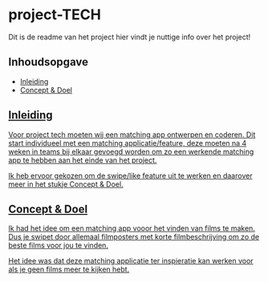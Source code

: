 # project-TECH
Dit is de readme van het project hier vindt je nuttige info over het project!

## Inhoudsopgave
<ul>
    <li><a href="#inleiding">Inleiding</li>
    <li><a href="#idee">Concept & Doel</li>
</ul>

<h2 id="inleiding">Inleiding</h2>
Voor project tech moeten wij een matching app ontwerpen en coderen. Dit start individueel met een matching applicatie/feature, deze moeten na 4 weken in teams bij elkaar gevoegd worden om zo een werkende matching app te hebben aan het einde van het project.

Ik heb ervoor gekozen om de swipe/like feature uit te werken en daarover meer in het stukje Concept & Doel.

<h2 id="idee">Concept & Doel</h2>
Ik had het idee om een matching app vooor het vinden van films te maken. Dus je swipet door allemaal filmposters met korte filmbeschrijving om zo de beste films voor jou te vinden.

Het idee was dat deze matching applicatie ter inspieratie kan werken voor als je geen films meer te kijken hebt.
